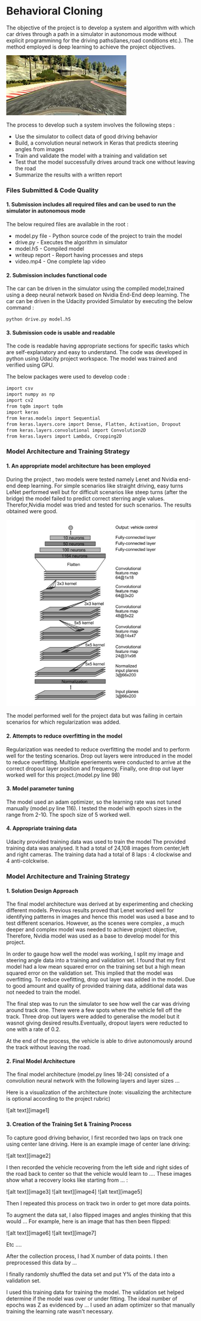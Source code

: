 # **Behavioral Cloning** 

The objective of the project is to develop a system and algorithm with which  car drives through a path in a simulator in autonomous mode without explicit programminng for the driving paths(lanes,road conditions etc.). The method employed is deep learning to achieve the project objectives. 

![Simulator Image](./examples/Set2_center_2016_12_01_13_33_05_194.jpg)

The process to develop such a system involves the following steps :  
* Use the simulator to collect data of good driving behavior
* Build, a convolution neural network in Keras that predicts steering angles from images
* Train and validate the model with a training and validation set
* Test that the model successfully drives around track one without leaving the road
* Summarize the results with a written report

### Files Submitted & Code Quality

#### 1. Submission includes all required files and can be used to run the simulator in autonomous mode
The below required files are available in the root :
* model.py file - Python source code of the project to train the model
* drive.py - Executes the algorithm in simulator
* model.h5 - Compiled model
* writeup report - Report having processes and steps
* video.mp4 - One complete lap video

#### 2. Submission includes functional code
The car can be driven in the simulator using the compiled model,trained using a deep neural network based on Nvidia End-End deep learning. The car can be driven in the Udacity provided Simulator by executing the below command : 

```
python drive.py model.h5
```

#### 3. Submission code is usable and readable
The code is readable having appropriate sections for specific tasks which are self-explanatory and easy to understand.  The code was developed in python using Udacity project workspace. The model was trained and verified using GPU. 

The below packages were used to develop code : 
```
import csv
import numpy as np
import cv2
from tqdm import tqdm 
import keras
from keras.models import Sequential
from keras.layers.core import Dense, Flatten, Activation, Dropout
from keras.layers.convolutional import Convolution2D
from keras.layers import Lambda, Cropping2D
```

### Model Architecture and Training Strategy

#### 1. An appropriate model architecture has been employed

During the project , two models were tested namely Lenet and Nvidia end-end deep learning. For simple scenarios like straight driving, easy turns LeNet performed well but for difficult scenarios like steep turns (after the bridge) the model failed to predict correct sterring angle values. Therefor,Nvidia model was tried and tested for such scenarios. The results obtained were good.

![Nvidia Architecture](./examples/Nvidia_Architecture.JPG)

The model performed well for the project data but was failing in certain scenarios for which regularization was added.

#### 2. Attempts to reduce overfitting in the model

Regularization was needed to reduce overfitting the model and to perform well for the testing scenarios. Drop out layers were introduced in the model to reduce overfitting. Multiple eperiements were conducted to arrive at the correct dropout layer position and frequency.
Finally, one drop out layer worked well for this project.(model.py line 98)

#### 3. Model parameter tuning

The model used an adam optimizer, so the learning rate was not tuned manually (model.py line 116). I tested the model with epoch sizes in the range from 2-10. The spoch size of 5 worked well.

#### 4. Appropriate training data

Udacity provided training data was used to train the model The provided training data was analysed. It had a total of 24,108 images from center,left and right cameras. The training data had a total of 8 laps : 4 clockwise and 4 anti-colckwise. 

### Model Architecture and Training Strategy

#### 1. Solution Design Approach

The final model architecture was derived at by experimenting and checking different models. Previous results proved that Lenet worked well for identifying patterns in images and hence this model was used a base and to test different scenarios. However, as the scenes were complex , a much deeper and complex model was needed to achieve project objective, Therefore, Nvidia model was used as a base to develop model for this project. 

In order to gauge how well the model was working, I split my image and steering angle data into a training and validation set. I found that my first model had a low mean squared error on the training set but a high mean squared error on the validation set. This implied that the model was overfitting. To reduce ovefitting, drop out layer was added in the model. 
Due to good amount and quality of provided training data, additional data was not needed to train the model. 

The final step was to run the simulator to see how well the car was driving around track one. There were a few spots where the vehicle fell off the track. Three drop out layers were added to generalise the model but it wasnot giving desired results.Eventually, dropout layers were reducted to one with a rate of 0.2.  

At the end of the process, the vehicle is able to drive autonomously around the track without leaving the road.

#### 2. Final Model Architecture

The final model architecture (model.py lines 18-24) consisted of a convolution neural network with the following layers and layer sizes ...

Here is a visualization of the architecture (note: visualizing the architecture is optional according to the project rubric)

![alt text][image1]

#### 3. Creation of the Training Set & Training Process

To capture good driving behavior, I first recorded two laps on track one using center lane driving. Here is an example image of center lane driving:

![alt text][image2]

I then recorded the vehicle recovering from the left side and right sides of the road back to center so that the vehicle would learn to .... These images show what a recovery looks like starting from ... :

![alt text][image3]
![alt text][image4]
![alt text][image5]

Then I repeated this process on track two in order to get more data points.

To augment the data sat, I also flipped images and angles thinking that this would ... For example, here is an image that has then been flipped:

![alt text][image6]
![alt text][image7]

Etc ....

After the collection process, I had X number of data points. I then preprocessed this data by ...


I finally randomly shuffled the data set and put Y% of the data into a validation set. 

I used this training data for training the model. The validation set helped determine if the model was over or under fitting. The ideal number of epochs was Z as evidenced by ... I used an adam optimizer so that manually training the learning rate wasn't necessary.
